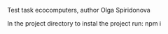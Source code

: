 Test task ecocomputers, author Olga Spiridonova

In the project directory to instal the project run:
npm i
